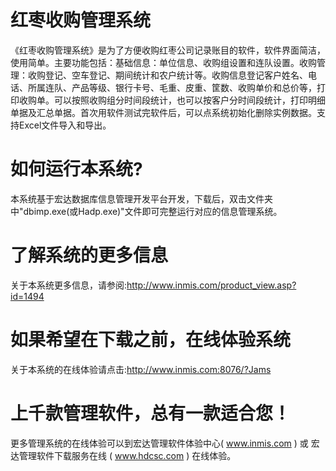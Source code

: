 # 红枣收购管理系统

《红枣收购管理系统》是为了方便收购红枣公司记录账目的软件，软件界面简洁，使用简单。主要功能包括：基础信息：单位信息、收购组设置和连队设置。收购管理：收购登记、空车登记、期间统计和农户统计等。收购信息登记客户姓名、电话、所属连队、产品等级、银行卡号、毛重、皮重、筐数、收购单价和总价等，打印收购单。可以按照收购组分时间段统计，也可以按客户分时间段统计，打印明细单据及汇总单据。首次用软件测试完软件后，可以点系统初始化删除实例数据。支持Excel文件导入和导出。

# 如何运行本系统?

本系统基于宏达数据库信息管理开发平台开发，下载后，双击文件夹中"dbimp.exe(或Hadp.exe)"文件即可完整运行对应的信息管理系统。

# 了解系统的更多信息

关于本系统更多信息，请参阅:http://www.inmis.com/product_view.asp?id=1494

# 如果希望在下载之前，在线体验系统

关于本系统的在线体验请点击:http://www.inmis.com:8076/?Jams

# 上千款管理软件，总有一款适合您！

更多管理系统的在线体验可以到宏达管理软件体验中心( www.inmis.com ) 或 宏达管理软件下载服务在线 ( www.hdcsc.com ) 在线体验。

